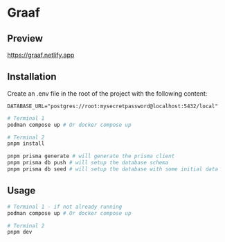 # Graaf

## Preview

https://graaf.netlify.app

## Installation

Create an .env file in the root of the project with the following content:

```env
DATABASE_URL="postgres://root:mysecretpassword@localhost:5432/local"
```

```bash
# Terminal 1
podman compose up # Or docker compose up

# Terminal 2
pnpm install

pnpm prisma generate # will generate the prisma client
pnpm prisma db push # will setup the database schema
pnpm prisma db seed # will setup the database with some initial data
```

## Usage

```bash
# Terminal 1 - if not already running
podman compose up # Or docker compose up

# Terminal 2
pnpm dev
```
